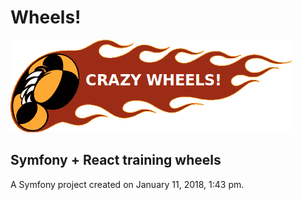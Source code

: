 Wheels!
====
![crazy wheels](web/images/logo.png "Crazy Wheels!")

Symfony + React training wheels
---
A Symfony project created on January 11, 2018, 1:43 pm.
